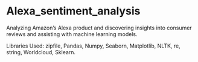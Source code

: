 # Alexa_sentiment_analysis



Analyzing Amazon’s Alexa product and discovering insights into consumer reviews and assisting with machine learning models.

Libraries Used:   zipfile, Pandas, Numpy, Seaborn, Matplotlib, NLTK, re, string, Worldcloud, Sklearn.

